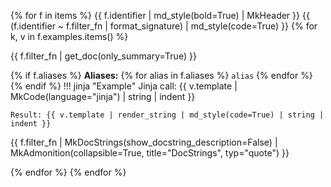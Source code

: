 {% for f in items %}
{{ f.identifier | md_style(bold=True) | MkHeader }}
{{ (f.identifier ~ f.filter_fn | format_signature) | md_style(code=True) }}
{% for k, v in f.examples.items() %}

{{ f.filter_fn | get_doc(only_summary=True) }}

{% if f.aliases %}
**Aliases:** {% for alias in f.aliases %} `alias` {% endfor %}
{% endif %}
!!! jinja "Example"
    Jinja call:
    {{ v.template | MkCode(language="jinja") | string | indent }}

    Result: {{ v.template | render_string | md_style(code=True) | string | indent }}


{{ f.filter_fn | MkDocStrings(show_docstring_description=False) | MkAdmonition(collapsible=True, title="DocStrings", typ="quote") }}


{% endfor %}
{% endfor %}
